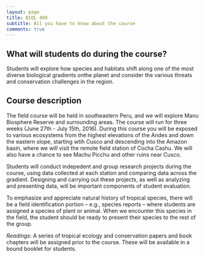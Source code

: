 ```yaml
---
layout: page
title: BIOL 409
subtitle: All you have to know about the course
comments: true
---
```



## What will students do during the course?

Students will explore how species and habitats shift along one of the most diverse biological gradients onthe planet and consider 
the various threats and conservation challenges in the region.

## Course description

The field course will be held in southeastern Peru, and we will explore Manu Biosphere Reserve and surrounding areas. The course will run for three weeks 
(June 27th - July 15th, 2016). During this course you will be exposed to various ecosystems from the highest elevations of the Andes and down the eastern slope, starting wtih Cusco and descending into the Amazon basin, where we will visit the remote field station of Cocha Cashu. We will also have a chance to see Machu Picchu and other ruins near Cusco. 

Students will conduct indepedent and group research projects during the course, using data collected at each station and comparing data across the gradient. 
Designing and carrying out these projects, as well as analyzing and presenting data, will be important components of student evaluation.

To emphasize and appreciate natural history of tropical species, there will be a field identification portion – e.g., species reports – where students are assigned a species of plant or animal. When we encounter this species in the field, the student should be ready to present their species to the rest of the group.
 
*Readings*: A series of tropical ecology and conservation papers and book chapters will be assigned prior to the course. These will be available in a bound booklet for students.
